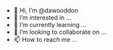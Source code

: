 - 👋 Hi, I’m @dawooddon
- 👀 I’m interested in ...
- 🌱 I’m currently learning ...
- 💞️ I’m looking to collaborate on ...
- 📫 How to reach me ...

<!---
dawooddon/dawooddon is a ✨ special ✨ repository because its `README.md` (this file) appears on your GitHub profile.
You can click the Preview link to take a look at your changes.
--->
